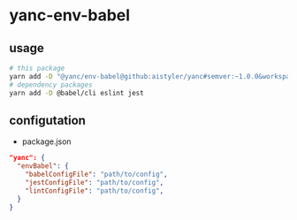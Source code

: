 # yanc-env-babel

## usage

```sh
# this package
yarn add -D "@yanc/env-babel@github:aistyler/yanc#semver:~1.0.0&workspace=@yanc/env-babel"
# dependency packages
yarn add -D @babel/cli eslint jest
```

## configutation

- package.json

```json
"yanc": {
  "envBabel": {
    "babelConfigFile": "path/to/config",
    "jestConfigFile": "path/to/config",
    "lintConfigFile": "path/to/config",
  }
}
```
